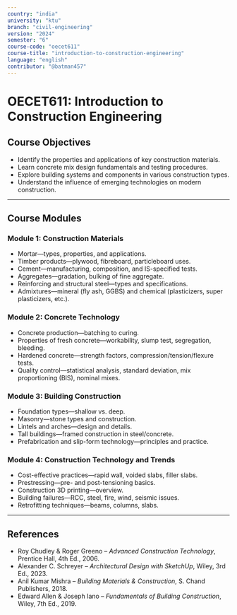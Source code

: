 ```yaml
---
country: "india"
university: "ktu"
branch: "civil-engineering"
version: "2024"
semester: "6"
course-code: "oecet611"
course-title: "introduction-to-construction-engineering"
language: "english"
contributor: "@batman457"
---
```


# OECET611: Introduction to Construction Engineering

## Course Objectives
- Identify the properties and applications of key construction materials.
- Learn concrete mix design fundamentals and testing procedures.
- Explore building systems and components in various construction types.
- Understand the influence of emerging technologies on modern construction.

---

## Course Modules

### Module 1: Construction Materials
- Mortar—types, properties, and applications.
- Timber products—plywood, fibreboard, particleboard uses.
- Cement—manufacturing, composition, and IS-specified tests.
- Aggregates—gradation, bulking of fine aggregate.
- Reinforcing and structural steel—types and specifications.
- Admixtures—mineral (fly ash, GGBS) and chemical (plasticizers, super plasticizers, etc.).

### Module 2: Concrete Technology
- Concrete production—batching to curing.
- Properties of fresh concrete—workability, slump test, segregation, bleeding.
- Hardened concrete—strength factors, compression/tension/flexure tests.
- Quality control—statistical analysis, standard deviation, mix proportioning (BIS), nominal mixes.

### Module 3: Building Construction
- Foundation types—shallow vs. deep.
- Masonry—stone types and construction.
- Lintels and arches—design and details.
- Tall buildings—framed construction in steel/concrete.
- Prefabrication and slip-form technology—principles and practice.

### Module 4: Construction Technology and Trends
- Cost-effective practices—rapid wall, voided slabs, filler slabs.
- Prestressing—pre- and post-tensioning basics.
- Construction 3D printing—overview.
- Building failures—RCC, steel, fire, wind, seismic issues.
- Retrofitting techniques—beams, columns, slabs.

---

## References

- Roy Chudley & Roger Greeno – *Advanced Construction Technology*, Prentice Hall, 4th Ed., 2006.
- Alexander C. Schreyer – *Architectural Design with SketchUp*, Wiley, 3rd Ed., 2023.
- Anil Kumar Mishra – *Building Materials & Construction*, S. Chand Publishers, 2018.
- Edward Allen & Joseph Iano – *Fundamentals of Building Construction*, Wiley, 7th Ed., 2019.
